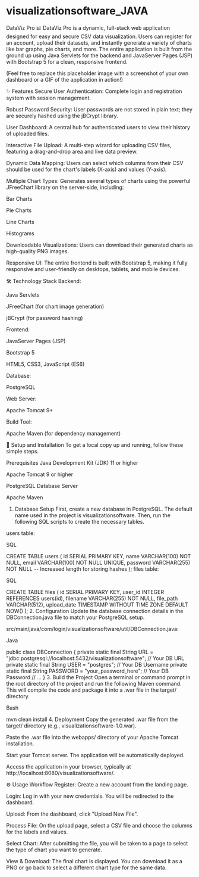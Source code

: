 # visualizationsoftware_JAVA

DataViz Pro 📊
DataViz Pro is a dynamic, full-stack web application designed for easy and secure CSV data visualization. Users can register for an account, upload their datasets, and instantly generate a variety of charts like bar graphs, pie charts, and more. The entire application is built from the ground up using Java Servlets for the backend and JavaServer Pages (JSP) with Bootstrap 5 for a clean, responsive frontend.

(Feel free to replace this placeholder image with a screenshot of your own dashboard or a GIF of the application in action!)

✨ Features
Secure User Authentication: Complete login and registration system with session management.

Robust Password Security: User passwords are not stored in plain text; they are securely hashed using the jBCrypt library.

User Dashboard: A central hub for authenticated users to view their history of uploaded files.

Interactive File Upload: A multi-step wizard for uploading CSV files, featuring a drag-and-drop area and live data preview.

Dynamic Data Mapping: Users can select which columns from their CSV should be used for the chart's labels (X-axis) and values (Y-axis).

Multiple Chart Types: Generates several types of charts using the powerful JFreeChart library on the server-side, including:

Bar Charts

Pie Charts

Line Charts

Histograms

Downloadable Visualizations: Users can download their generated charts as high-quality PNG images.

Responsive UI: The entire frontend is built with Bootstrap 5, making it fully responsive and user-friendly on desktops, tablets, and mobile devices.

🛠️ Technology Stack
Backend:

Java Servlets

JFreeChart (for chart image generation)

jBCrypt (for password hashing)

Frontend:

JavaServer Pages (JSP)

Bootstrap 5

HTML5, CSS3, JavaScript (ES6)

Database:

PostgreSQL

Web Server:

Apache Tomcat 9+

Build Tool:

Apache Maven (for dependency management)

🚀 Setup and Installation
To get a local copy up and running, follow these simple steps.

Prerequisites
Java Development Kit (JDK) 11 or higher

Apache Tomcat 9 or higher

PostgreSQL Database Server

Apache Maven

1. Database Setup
First, create a new database in PostgreSQL. The default name used in the project is visualizationsoftware. Then, run the following SQL scripts to create the necessary tables.

users table:

SQL

CREATE TABLE users (
    id SERIAL PRIMARY KEY,
    name VARCHAR(100) NOT NULL,
    email VARCHAR(100) NOT NULL UNIQUE,
    password VARCHAR(255) NOT NULL -- Increased length for storing hashes
);
files table:

SQL

CREATE TABLE files (
    id SERIAL PRIMARY KEY,
    user_id INTEGER REFERENCES users(id),
    filename VARCHAR(255) NOT NULL,
    file_path VARCHAR(512),
    upload_date TIMESTAMP WITHOUT TIME ZONE DEFAULT NOW()
);
2. Configuration
Update the database connection details in the DBConnection.java file to match your PostgreSQL setup.

src/main/java/com/login/visualizationsoftware/util/DBConnection.java:

Java

public class DBConnection {
    private static final String URL = "jdbc:postgresql://localhost:5432/visualizationsoftware"; // Your DB URL
    private static final String USER = "postgres"; // Your DB Username
    private static final String PASSWORD = "your_password_here"; // Your DB Password
    // ...
}
3. Build the Project
Open a terminal or command prompt in the root directory of the project and run the following Maven command. This will compile the code and package it into a .war file in the target/ directory.

Bash

mvn clean install
4. Deployment
Copy the generated .war file from the target/ directory (e.g., visualizationsoftware-1.0.war).

Paste the .war file into the webapps/ directory of your Apache Tomcat installation.

Start your Tomcat server. The application will be automatically deployed.

Access the application in your browser, typically at http://localhost:8080/visualizationsoftware/.

⚙️ Usage Workflow
Register: Create a new account from the landing page.

Login: Log in with your new credentials. You will be redirected to the dashboard.

Upload: From the dashboard, click "Upload New File".

Process File: On the upload page, select a CSV file and choose the columns for the labels and values.

Select Chart: After submitting the file, you will be taken to a page to select the type of chart you want to generate.

View & Download: The final chart is displayed. You can download it as a PNG or go back to select a different chart type for the same data.

